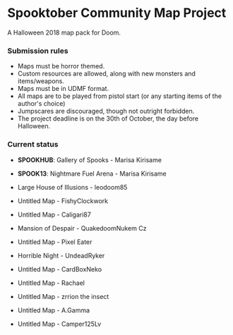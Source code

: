 # Spooktober Community Map Project

A Halloween 2018 map pack for Doom.

### Submission rules

- Maps must be horror themed.
- Custom resources are allowed, along with new monsters and items/weapons.
- Maps must be in UDMF format.
- All maps are to be played from pistol start (or any starting items of the
  author's choice)
- Jumpscares are discouraged, though not outright forbidden.
- The project deadline is on the 30th of October, the day before Halloween.

### Current status

- **SPOOKHUB**: Gallery of Spooks - Marisa Kirisame
- **SPOOK13**: Nightmare Fuel Arena - Marisa Kirisame

- Large House of Illusions - leodoom85
- Untitled Map - FishyClockwork
- Untitled Map - Caligari87
- Mansion of Despair - QuakedoomNukem Cz
- Untitled Map - Pixel Eater
- Horrible Night - UndeadRyker
- Untitled Map - CardBoxNeko
- Untitled Map - Rachael
- Untitled Map - zrrion the insect
- Untitled Map - A.Gamma
- Untitled Map - Camper125Lv
